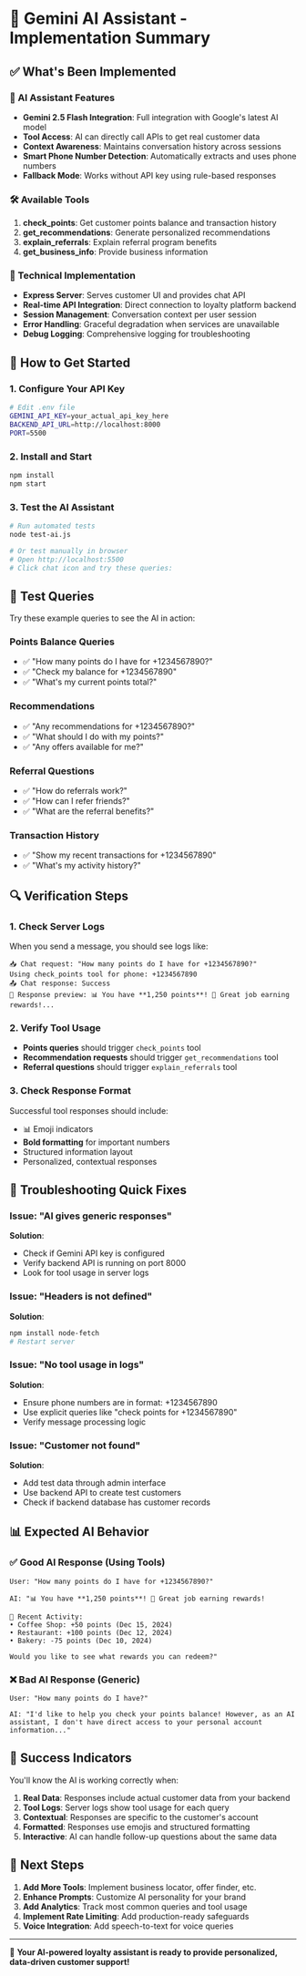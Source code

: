 # 🎯 Gemini AI Assistant - Implementation Summary

## ✅ What's Been Implemented

### 🤖 AI Assistant Features
- **Gemini 2.5 Flash Integration**: Full integration with Google's latest AI model
- **Tool Access**: AI can directly call APIs to get real customer data
- **Context Awareness**: Maintains conversation history across sessions
- **Smart Phone Number Detection**: Automatically extracts and uses phone numbers
- **Fallback Mode**: Works without API key using rule-based responses

### 🛠️ Available Tools
1. **check_points**: Get customer points balance and transaction history
2. **get_recommendations**: Generate personalized recommendations
3. **explain_referrals**: Explain referral program benefits
4. **get_business_info**: Provide business information

### 🔧 Technical Implementation
- **Express Server**: Serves customer UI and provides chat API
- **Real-time API Integration**: Direct connection to loyalty platform backend
- **Session Management**: Conversation context per user session
- **Error Handling**: Graceful degradation when services are unavailable
- **Debug Logging**: Comprehensive logging for troubleshooting

## 🚀 How to Get Started

### 1. Configure Your API Key
```bash
# Edit .env file
GEMINI_API_KEY=your_actual_api_key_here
BACKEND_API_URL=http://localhost:8000
PORT=5500
```

### 2. Install and Start
```bash
npm install
npm start
```

### 3. Test the AI Assistant
```bash
# Run automated tests
node test-ai.js

# Or test manually in browser
# Open http://localhost:5500
# Click chat icon and try these queries:
```

## 💬 Test Queries

Try these example queries to see the AI in action:

### Points Balance Queries
- ✅ "How many points do I have for +1234567890?"
- ✅ "Check my balance for +1234567890"
- ✅ "What's my current points total?"

### Recommendations
- ✅ "Any recommendations for +1234567890?"
- ✅ "What should I do with my points?"
- ✅ "Any offers available for me?"

### Referral Questions
- ✅ "How do referrals work?"
- ✅ "How can I refer friends?"
- ✅ "What are the referral benefits?"

### Transaction History
- ✅ "Show my recent transactions for +1234567890"
- ✅ "What's my activity history?"

## 🔍 Verification Steps

### 1. Check Server Logs
When you send a message, you should see logs like:
```
📥 Chat request: "How many points do I have for +1234567890?"
Using check_points tool for phone: +1234567890
📤 Chat response: Success
📝 Response preview: 📊 You have **1,250 points**! 🎉 Great job earning rewards!...
```

### 2. Verify Tool Usage
- **Points queries** should trigger `check_points` tool
- **Recommendation requests** should trigger `get_recommendations` tool
- **Referral questions** should trigger `explain_referrals` tool

### 3. Check Response Format
Successful tool responses should include:
- 📊 Emoji indicators
- **Bold formatting** for important numbers
- Structured information layout
- Personalized, contextual responses

## 🐛 Troubleshooting Quick Fixes

### Issue: "AI gives generic responses"
**Solution**: 
- Check if Gemini API key is configured
- Verify backend API is running on port 8000
- Look for tool usage in server logs

### Issue: "Headers is not defined"
**Solution**:
```bash
npm install node-fetch
# Restart server
```

### Issue: "No tool usage in logs"
**Solution**:
- Ensure phone numbers are in format: +1234567890
- Use explicit queries like "check points for +1234567890"
- Verify message processing logic

### Issue: "Customer not found"
**Solution**:
- Add test data through admin interface
- Use backend API to create test customers
- Check if backend database has customer records

## 📊 Expected AI Behavior

### ✅ Good AI Response (Using Tools)
```
User: "How many points do I have for +1234567890?"

AI: "📊 You have **1,250 points**! 🎉 Great job earning rewards! 

📝 Recent Activity:
• Coffee Shop: +50 points (Dec 15, 2024)
• Restaurant: +100 points (Dec 12, 2024)
• Bakery: -75 points (Dec 10, 2024)

Would you like to see what rewards you can redeem?"
```

### ❌ Bad AI Response (Generic)
```
User: "How many points do I have?"

AI: "I'd like to help you check your points balance! However, as an AI assistant, I don't have direct access to your personal account information..."
```

## 🎯 Success Indicators

You'll know the AI is working correctly when:

1. **Real Data**: Responses include actual customer data from your backend
2. **Tool Logs**: Server logs show tool usage for each query
3. **Contextual**: Responses are specific to the customer's account
4. **Formatted**: Responses use emojis and structured formatting
5. **Interactive**: AI can handle follow-up questions about the same data

## 🚀 Next Steps

1. **Add More Tools**: Implement business locator, offer finder, etc.
2. **Enhance Prompts**: Customize AI personality for your brand
3. **Add Analytics**: Track most common queries and tool usage
4. **Implement Rate Limiting**: Add production-ready safeguards
5. **Voice Integration**: Add speech-to-text for voice queries

---

🎉 **Your AI-powered loyalty assistant is ready to provide personalized, data-driven customer support!**
